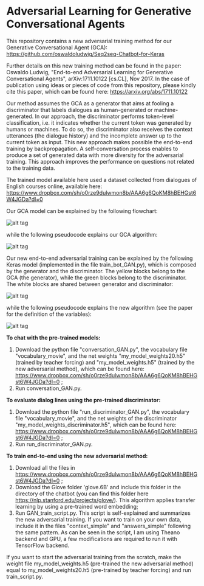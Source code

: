 # Adversarial Learning for Generative Conversational Agents
This repository contains a new adversarial training method for our Generative Conversational Agent (GCA): https://github.com/oswaldoludwig/Seq2seq-Chatbot-for-Keras

Further details on this new training method can be found in the paper: Oswaldo Ludwig, "End-to-end Adversarial Learning for Generative Conversational Agents", arXiv:1711.10122 [cs.CL], Nov 2017. In the case of publication using ideas or pieces of code from this repository, please kindly cite this paper, which can be found here: https://arxiv.org/abs/1711.10122

Our method assumes the GCA as a generator that aims at fooling a discriminator that labels dialogues as human-generated or machine-generated. In our approach, the discriminator performs token-level classification, i.e. it indicates whether the current token was generated by humans or machines. To do so, the discriminator also receives the context utterances (the dialogue history) and the incomplete answer up to the current token as input. This new approach makes possible the end-to-end training by backpropagation. A self-conversation process enables to produce a set of generated data with more diversity for the adversarial training. This approach improves the performance on questions not related to the training data.

The trained model available here used a dataset collected from dialogues of English courses online, available here: https://www.dropbox.com/sh/o0rze9dulwmon8b/AAA6g6QoKM8hBEHGst6W4JGDa?dl=0 

Our GCA model can be explained by the following flowchart:

![alt tag](https://github.com/oswaldoludwig/Adversarial-Learning-for-Generative-Conversational-Agents/blob/master/model_graph.png)

while the following pseudocode explains our GCA algorithm:

![alt tag](https://github.com/oswaldoludwig/Adversarial-Learning-for-Generative-Conversational-Agents/blob/master/Algorithm.png)

Our new end-to-end adversarial training can be explained by the following Keras model (implemented in the file train_bot_GAN.py), which is composed by the generator and the discriminator. The yellow blocks belong to the GCA (the generator), while the green blocks belong to the discriminator. The white blocks are shared between generator and discriminator:

![alt tag](https://github.com/oswaldoludwig/Adversarial-Learning-for-Generative-Conversational-Agents/blob/master/model_GAN.png)

while the following pseudocode explains the new algorithm (see the paper for the definition of the variables):

![alt tag](https://github.com/oswaldoludwig/Adversarial-Learning-for-Generative-Conversational-Agents/blob/master/Algorithm_GAN.png)

**To chat with the pre-trained models:**

1. Download the python file "conversation_GAN.py", the vocabulary file "vocabulary_movie", and the net weights "my_model_weights20.h5" (trained by teacher forcing) and "my_model_weights.h5" (trained by the new adversarial method), which can be found here: https://www.dropbox.com/sh/o0rze9dulwmon8b/AAA6g6QoKM8hBEHGst6W4JGDa?dl=0 ;
2. Run conversation_GAN.py.

**To evaluate dialog lines using the pre-trained discriminator:**

1. Download the python file "run_discriminator_GAN.py", the vocabulary file "vocabulary_movie", and the net weights of the discriminator "my_model_weights_discriminator.h5", which can be found here: https://www.dropbox.com/sh/o0rze9dulwmon8b/AAA6g6QoKM8hBEHGst6W4JGDa?dl=0 ;
2. Run run_discriminator_GAN.py.
 
**To train end-to-end using the new adversarial method:**

1. Download all the files in https://www.dropbox.com/sh/o0rze9dulwmon8b/AAA6g6QoKM8hBEHGst6W4JGDa?dl=0 ;
2. Download the Glove folder 'glove.6B' and include this folder in the directory of the chatbot (you can find this folder here https://nlp.stanford.edu/projects/glove/). This algorithm applies transfer learning by using a pre-trained word embedding;
3. Run GAN_train_script.py. This script is self-explained and summarizes the new adversarial training. If you want to train on your own data, include it in the files "context_simple" and "answers_simple" following the same pattern. As can be seen in the script, I am using Theano backend and GPU, a few modifications are required to run it with TensorFlow backend.

If you want to start the adversarial training from the scratch, make the weight file my_model_weights.h5 (pre-trained the new adversarial method) equal to my_model_weights20.h5 (pre-trained by teacher forcing) and run train_script.py.

